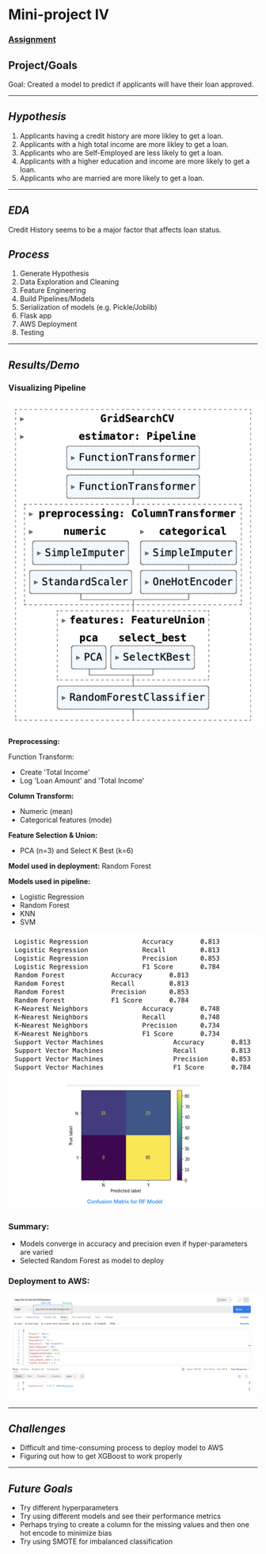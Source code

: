 # Mini-project IV

### [Assignment](assignment.md)

## Project/Goals
Goal:  Created a model to predict if applicants will have their loan approved.

---

## _Hypothesis_

1. Applicants having a credit history are more likley to get a loan. 
2. Applicants with a high total income are more likley to get a loan. 
3. Applicants who are Self-Employed are less likely to get a loan.
4. Applicants with a higher education and income are more likely to get a loan.
5. Applicants who are married are more likely to get a loan.

---

## _EDA_
Credit History seems to be a major factor that affects loan status. 

## _Process_
1. Generate Hypothesis
2. Data Exploration and Cleaning 
3. Feature Engineering 
4. Build Pipelines/Models
5. Serialization of models (e.g. Pickle/Joblib)
6. Flask app
7. AWS Deployment
8. Testing

--- 
## _Results/Demo_

### __Visualizing Pipeline__
![Visualizing Pipeline](images/pipeline-viz.png)

__Preprocessing:__

Function Transform:
- Create 'Total Income'
- Log 'Loan Amount' and 'Total Income' 

__Column Transform:__
- Numeric (mean)
- Categorical features  (mode) 

__Feature Selection & Union:__
- PCA (n=3) and Select K Best (k=6)


__Model used in deployment:__ Random Forest


__Models used in pipeline:__
- Logistic Regression
- Random Forest
- KNN
- SVM

![Model Perfomance Metrics & Confusion Matrix](images/model-performance-confusion-matrix.png)

### __Summary:__
- Models converge in accuracy and precision even if hyper-parameters are varied
- Selected Random Forest as model to deploy

### __Deployment to AWS:__

![Deployment](images/deployment.png)


---

## _Challenges_
- Difficult and time-consuming process to deploy model to AWS
- Figuring out how to get XGBoost to work properly

---

## _Future Goals_
- Try different hyperparameters
- Try using different models and see their performance metrics
- Perhaps trying to create a column for the missing values and then one hot encode to minimize bias
- Try using SMOTE for imbalanced classification 